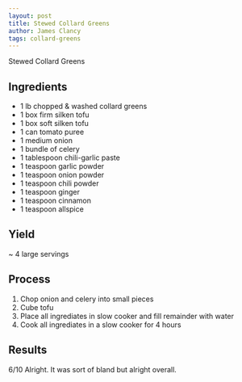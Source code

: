 ```yaml
---
layout: post
title: Stewed Collard Greens
author: James Clancy
tags: collard-greens
---
```


Stewed Collard Greens

## Ingredients

- 1 lb chopped & washed collard greens
- 1 box firm silken tofu
- 1 box soft silken tofu
- 1 can tomato puree
- 1 medium onion
- 1 bundle of celery
- 1 tablespoon chili-garlic paste
- 1 teaspoon garlic powder
- 1 teaspoon onion powder
- 1 teaspoon chili powder
- 1 teaspoon ginger
- 1 teaspoon cinnamon 
- 1 teaspoon allspice

## Yield

~ 4 large servings

## Process

1. Chop onion and celery into small pieces
2. Cube tofu
3. Place all ingrediates in slow cooker and fill remainder with water
3. Cook all ingrediates in a slow cooker for 4 hours

## Results 

6/10 Alright. It was sort of bland but alright overall.
